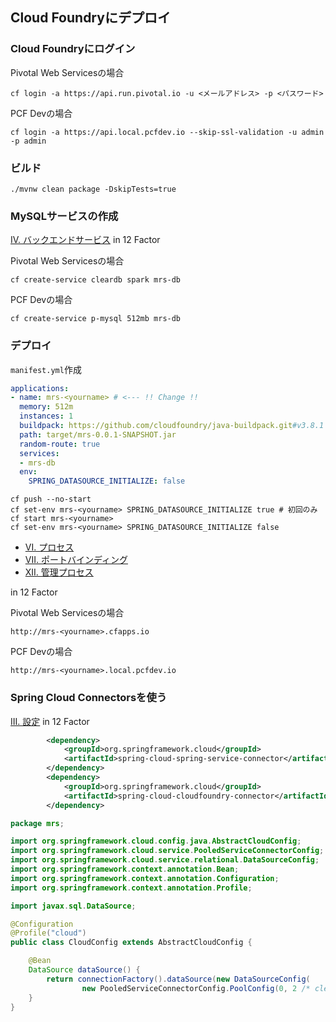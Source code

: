 ## Cloud Foundryにデプロイ

### Cloud Foundryにログイン

Pivotal Web Servicesの場合


```
cf login -a https://api.run.pivotal.io -u <メールアドレス> -p <パスワード>
```

PCF Devの場合

```
cf login -a https://api.local.pcfdev.io --skip-ssl-validation -u admin -p admin
```


### ビルド


```
./mvnw clean package -DskipTests=true
```

### MySQLサービスの作成

[IV. バックエンドサービス](https://12factor.net/ja/backing-services) in 12 Factor


Pivotal Web Servicesの場合

```
cf create-service cleardb spark mrs-db
```

PCF Devの場合

```
cf create-service p-mysql 512mb mrs-db
```

### デプロイ

`manifest.yml`作成

``` yml
applications:
- name: mrs-<yourname> # <--- !! Change !!
  memory: 512m
  instances: 1
  buildpack: https://github.com/cloudfoundry/java-buildpack.git#v3.8.1
  path: target/mrs-0.0.1-SNAPSHOT.jar
  random-route: true
  services:
  - mrs-db
  env:
    SPRING_DATASOURCE_INITIALIZE: false
```


```
cf push --no-start
cf set-env mrs-<yourname> SPRING_DATASOURCE_INITIALIZE true # 初回のみ
cf start mrs-<yourname>
cf set-env mrs-<yourname> SPRING_DATASOURCE_INITIALIZE false
```

* [VI. プロセス](https://12factor.net/ja/processes)
* [VII. ポートバインディング](https://12factor.net/ja/port-binding)
* [XII. 管理プロセス](https://12factor.net/ja/admin-processes)

in 12 Factor

Pivotal Web Servicesの場合

`http://mrs-<yourname>.cfapps.io`

PCF Devの場合

`http://mrs-<yourname>.local.pcfdev.io`

### Spring Cloud Connectorsを使う

[III. 設定](https://12factor.net/ja/config) in 12 Factor

``` xml
        <dependency>
            <groupId>org.springframework.cloud</groupId>
            <artifactId>spring-cloud-spring-service-connector</artifactId>
        </dependency>
        <dependency>
            <groupId>org.springframework.cloud</groupId>
            <artifactId>spring-cloud-cloudfoundry-connector</artifactId>
        </dependency>
```


``` java
package mrs;

import org.springframework.cloud.config.java.AbstractCloudConfig;
import org.springframework.cloud.service.PooledServiceConnectorConfig;
import org.springframework.cloud.service.relational.DataSourceConfig;
import org.springframework.context.annotation.Bean;
import org.springframework.context.annotation.Configuration;
import org.springframework.context.annotation.Profile;

import javax.sql.DataSource;

@Configuration
@Profile("cloud")
public class CloudConfig extends AbstractCloudConfig {

	@Bean
	DataSource dataSource() {
		return connectionFactory().dataSource(new DataSourceConfig(
				new PooledServiceConnectorConfig.PoolConfig(0, 2 /* cleardb sparkプラン用 */, 3000), null));
	}
}
```
